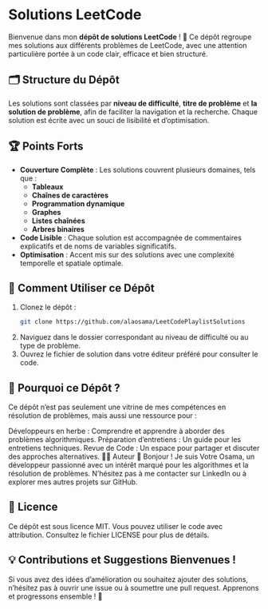 # Solutions LeetCode

Bienvenue dans mon **dépôt de solutions LeetCode** ! 🎯 Ce dépôt regroupe mes solutions aux différents problèmes de LeetCode, avec une attention particulière portée à un code clair, efficace et bien structuré.

## 🗂️ Structure du Dépôt

Les solutions sont classées par **niveau de difficulté**, **titre de problème** et **la solution de problème**, afin de faciliter la navigation et la recherche. Chaque solution est écrite avec un souci de lisibilité et d’optimisation.


## 🏆 Points Forts

- **Couverture Complète** : Les solutions couvrent plusieurs domaines, tels que :
  - **Tableaux**
  - **Chaînes de caractères**
  - **Programmation dynamique**
  - **Graphes**
  - **Listes chaînées**
  - **Arbres binaires**
- **Code Lisible** : Chaque solution est accompagnée de commentaires explicatifs et de noms de variables significatifs.
- **Optimisation** : Accent mis sur des solutions avec une complexité temporelle et spatiale optimale.

## 🚀 Comment Utiliser ce Dépôt

1. Clonez le dépôt :
   ```bash
   git clone https://github.com/alaosama/LeetCodePlaylistSolutions

2. Naviguez dans le dossier correspondant au niveau de difficulté ou au type de problème.
3. Ouvrez le fichier de solution dans votre éditeur préféré pour consulter le code.

## 🌟 Pourquoi ce Dépôt ?
Ce dépôt n’est pas seulement une vitrine de mes compétences en résolution de problèmes, mais aussi une ressource pour :

Développeurs en herbe : Comprendre et apprendre à aborder des problèmes algorithmiques.
Préparation d’entretiens : Un guide pour les entretiens techniques.
Revue de Code : Un espace pour partager et discuter des approches alternatives.
🧑‍💻 Auteur
👋 Bonjour ! Je suis Votre Osama, un développeur passionné avec un intérêt marqué pour les algorithmes et la résolution de problèmes. N’hésitez pas à me contacter sur LinkedIn ou à explorer mes autres projets sur GitHub.

## 📜 Licence
Ce dépôt est sous licence MIT. Vous pouvez utiliser le code avec attribution. Consultez le fichier LICENSE pour plus de détails.

## 💡 Contributions et Suggestions Bienvenues !
Si vous avez des idées d’amélioration ou souhaitez ajouter des solutions, n’hésitez pas à ouvrir une issue ou à soumettre une pull request. Apprenons et progressons ensemble ! 🚀

